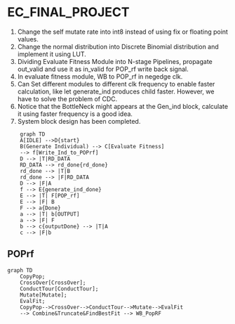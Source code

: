 # EC_FINAL_PROJECT

1. Change the self mutate rate into int8 instead of using fix or floating point values.
2. Change the normal distribution into Discrete Binomial distribution and implement it using LUT.
3. Dividing Evaluate Fitness Module into N-stage Pipelines, propagate out_valid and use it as in_valid for POP_rf write back signal.
4. In evaluate fitness module, WB to POP_rf in negedge clk.
5. Can Set different modules to different clk frequency to enable faster calculation, like let generate_ind produces child faster. However, we have to solve the problem of CDC.
6. Notice that the BottleNeck might appears at the Gen_ind block, calculate it using faster frequency is a good idea.
7. System block design has been completed.

```mermaid
    graph TD
    A[IDLE] -->D{start}
    B(Generate Individual) --> C[Evaluate Fitness]
    --> f[Write_Ind_to_POPrf]
    D --> |T|RD_DATA
    RD_DATA --> rd_done{rd_done}
    rd_done --> |T|B
    rd_done --> |F|RD_DATA
    D --> |F|A
    f --> E{generate_ind_done}
    E --> |T| F[POP_rf]
    E --> |F| B
    F --> a{Done}
    a --> |T| b[OUTPUT]
    a --> |F| F
    b --> c{outputDone} --> |T|A
    c --> |F|b
```
## POPrf
```mermaid
graph TD
    CopyPop;
    CrossOver[CrossOver];
    ConductTour[ConductTour];
    Mutate[Mutate];
    EvalFit;
    CopyPop-->CrossOver-->ConductTour-->Mutate-->EvalFit
    --> Combine&Truncate&FindBestFit --> WB_PopRF
```